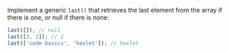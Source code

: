 
Implement a generic `last()` that retrieves the last element from the array if there is one, or null if there is none:

```typescript
last([]); // null
last([3, 2]); // 2
last(['code-basics', 'hexlet']); // hexlet
```

